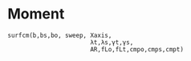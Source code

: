 # Moment

```@docs
surfcm(b,bs,bo, sweep, Xaxis,
                       λt,λs,γt,γs,
                       AR,fLo,fLt,cmpo,cmps,cmpt)
```